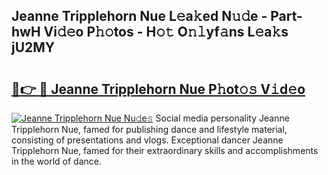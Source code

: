 ## Jeanne Tripplehorn Nue L𝚎a𝚔ed N𝚞𝚍e - Part-hwH Vi𝚍𝚎o P𝚑𝚘tos - H𝚘𝚝 O𝚗𝚕yf𝚊ns L𝚎a𝚔s jU2MY

# <h2><a href="http://kf4snt.oniu.top/?m=Jeanne+Tripplehorn+Nue">🔗👉 🔴 Jeanne Tripplehorn Nue P𝚑ot𝚘𝚜 V𝚒d𝚎o</a></h2>

[![Jeanne Tripplehorn Nue Nu𝚍e𝚜](https://i.imgur.com/0qMVB7G.gif)](http://kf4snt.oniu.top/?m=Jeanne+Tripplehorn+Nue)
Social media personality Jeanne Tripplehorn Nue, famed for publishing dance and lifestyle material, consisting of presentations and vlogs. Exceptional dancer Jeanne Tripplehorn Nue, famed for their extraordinary skills and accomplishments in the world of dance.  
